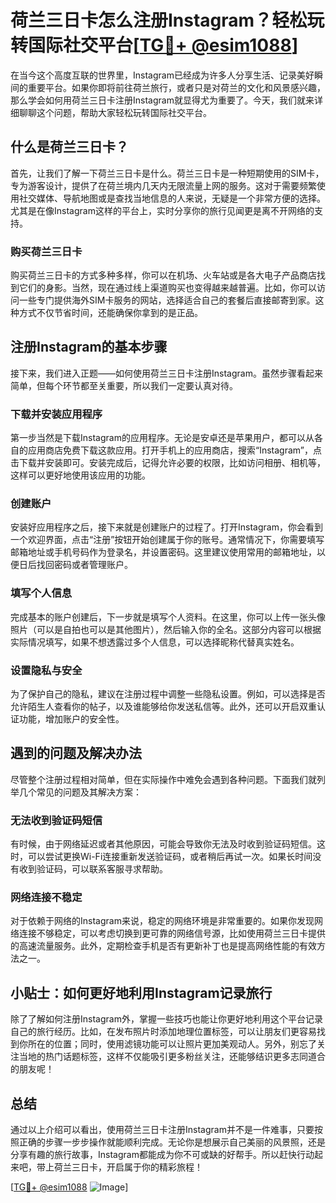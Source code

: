 # 荷兰三日卡怎么注册Instagram？轻松玩转国际社交平台[[TG💪+ @esim1088](https://t.me/s/esim1088)]

在当今这个高度互联的世界里，Instagram已经成为许多人分享生活、记录美好瞬间的重要平台。如果你即将前往荷兰旅行，或者只是对荷兰的文化和风景感兴趣，那么学会如何用荷兰三日卡注册Instagram就显得尤为重要了。今天，我们就来详细聊聊这个问题，帮助大家轻松玩转国际社交平台。

## 什么是荷兰三日卡？

首先，让我们了解一下荷兰三日卡是什么。荷兰三日卡是一种短期使用的SIM卡，专为游客设计，提供了在荷兰境内几天内无限流量上网的服务。这对于需要频繁使用社交媒体、导航地图或是查找当地信息的人来说，无疑是一个非常方便的选择。尤其是在像Instagram这样的平台上，实时分享你的旅行见闻更是离不开网络的支持。

### 购买荷兰三日卡

购买荷兰三日卡的方式多种多样，你可以在机场、火车站或是各大电子产品商店找到它们的身影。当然，现在通过线上渠道购买也变得越来越普遍。比如，你可以访问一些专门提供海外SIM卡服务的网站，选择适合自己的套餐后直接邮寄到家。这种方式不仅节省时间，还能确保你拿到的是正品。

## 注册Instagram的基本步骤

接下来，我们进入正题——如何使用荷兰三日卡注册Instagram。虽然步骤看起来简单，但每个环节都至关重要，所以我们一定要认真对待。

### 下载并安装应用程序

第一步当然是下载Instagram的应用程序。无论是安卓还是苹果用户，都可以从各自的应用商店免费下载这款应用。打开手机上的应用商店，搜索“Instagram”，点击下载并安装即可。安装完成后，记得允许必要的权限，比如访问相册、相机等，这样可以更好地使用该应用的功能。

### 创建账户

安装好应用程序之后，接下来就是创建账户的过程了。打开Instagram，你会看到一个欢迎界面，点击“注册”按钮开始创建属于你的账号。通常情况下，你需要填写邮箱地址或手机号码作为登录名，并设置密码。这里建议使用常用的邮箱地址，以便日后找回密码或者管理账户。

### 填写个人信息

完成基本的账户创建后，下一步就是填写个人资料。在这里，你可以上传一张头像照片（可以是自拍也可以是其他图片），然后输入你的全名。这部分内容可以根据实际情况填写，如果不想透露过多个人信息，可以选择昵称代替真实姓名。

### 设置隐私与安全

为了保护自己的隐私，建议在注册过程中调整一些隐私设置。例如，可以选择是否允许陌生人查看你的帖子，以及谁能够给你发送私信等。此外，还可以开启双重认证功能，增加账户的安全性。

## 遇到的问题及解决办法

尽管整个注册过程相对简单，但在实际操作中难免会遇到各种问题。下面我们就列举几个常见的问题及其解决方案：

### 无法收到验证码短信

有时候，由于网络延迟或者其他原因，可能会导致你无法及时收到验证码短信。这时，可以尝试更换Wi-Fi连接重新发送验证码，或者稍后再试一次。如果长时间没有收到验证码，可以联系客服寻求帮助。

### 网络连接不稳定

对于依赖于网络的Instagram来说，稳定的网络环境是非常重要的。如果你发现网络连接不够稳定，可以考虑切换到更可靠的网络信号源，比如使用荷兰三日卡提供的高速流量服务。此外，定期检查手机是否有更新补丁也是提高网络性能的有效方法之一。

## 小贴士：如何更好地利用Instagram记录旅行

除了了解如何注册Instagram外，掌握一些技巧也能让你更好地利用这个平台记录自己的旅行经历。比如，在发布照片时添加地理位置标签，可以让朋友们更容易找到你所在的位置；同时，使用滤镜功能可以让照片更加美观动人。另外，别忘了关注当地的热门话题标签，这样不仅能吸引更多粉丝关注，还能够结识更多志同道合的朋友呢！

## 总结

通过以上介绍可以看出，使用荷兰三日卡注册Instagram并不是一件难事，只要按照正确的步骤一步步操作就能顺利完成。无论你是想展示自己美丽的风景照，还是分享有趣的旅行故事，Instagram都能成为你不可或缺的好帮手。所以赶快行动起来吧，带上荷兰三日卡，开启属于你的精彩旅程！

[[TG💪+ @esim1088](https://t.me/s/esim1088) ![Image](https://i.postimg.cc/4NQfJmqS/Snipaste-2025-05-13-00-14-12.png)]